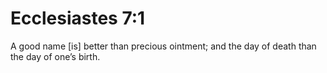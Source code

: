 # Ecclesiastes 7:1

A good name [is] better than precious ointment; and the day of death than the day of one’s birth.